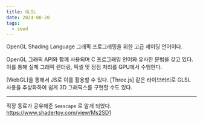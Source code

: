```yaml
---
title: GLSL
date: 2024-08-20
tags:
  - seed
---
```


OpenGL Shading Language
그래픽 프로그래밍을 위한 고급 셰이딩 언어이다.

OpenGL 그래픽 API와 함께 사용되며 C 프로그래밍 언어와 유사한 문법을 갖고 있다.
이를 통해 실제 그래픽 렌더링, 픽셀 및 정점 처리를 GPU에서 수행한다.

[WebGL]을 통해서 JS로 이를 활용할 수 있다.
[Three.js] 같은 라이브러리로 GLSL 사용을 추상화하여 쉽게 3D 그래픽스를 구현할 수도 있다.

---

직장 동료가 공유해준 `Seascape` 로 알게 되었다.
https://www.shadertoy.com/view/Ms2SD1
